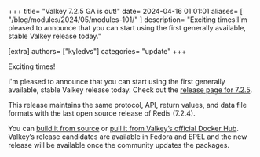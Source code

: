 +++
title=  "Valkey 7.2.5 GA is out!"
date= 2024-04-16 01:01:01
aliases= [
    "/blog/modules/2024/05/modules-101/"
]
description= "Exciting times!I'm pleased to announce that you can start using the first generally available, stable Valkey release today."

[extra]
authors= ["kyledvs"]
categories= "update"
+++

Exciting times!

I'm pleased to announce that you can start using the first generally available, stable Valkey release today.
Check out the [release page for 7.2.5](/download/releases/v7-2-5).

This release maintains the same protocol, API, return values, and data file formats with the last open source release of Redis (7.2.4).

You can [build it from source](https://github.com/valkey-io/valkey/releases/tag/7.2.5) or [pull it from Valkey’s official Docker Hub](https://hub.docker.com/r/valkey/valkey/).
Valkey’s release candidates are available in Fedora and EPEL and the new release will be available once the community updates the packages.
